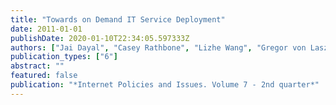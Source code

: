```yaml
---
title: "Towards on Demand IT Service Deployment"
date: 2011-01-01
publishDate: 2020-01-10T22:34:05.597333Z
authors: ["Jai Dayal", "Casey Rathbone", "Lizhe Wang", "Gregor von Laszewski"]
publication_types: ["6"]
abstract: ""
featured: false
publication: "*Internet Policies and Issues. Volume 7 - 2nd quarter*"
---
```


